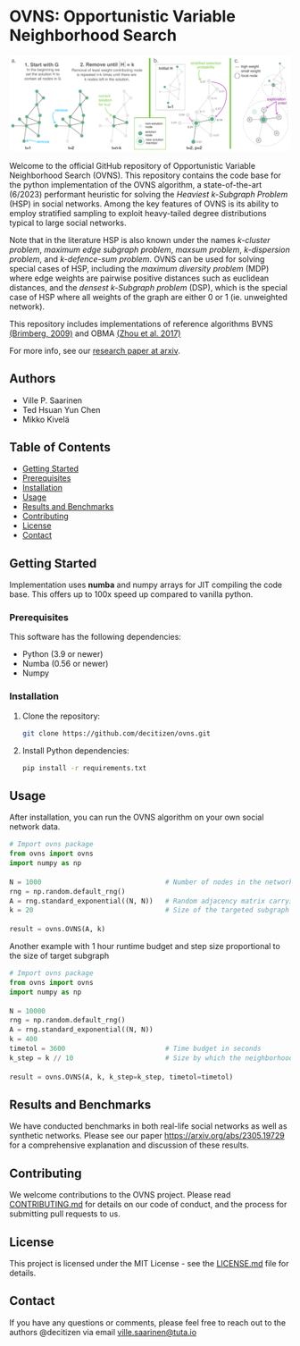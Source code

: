# OVNS: Opportunistic Variable Neighborhood Search

![](ovns_operating_principles.png)

Welcome to the official GitHub repository of Opportunistic Variable Neighborhood Search (OVNS).
This repository contains the code base for the python implementation of the OVNS algorithm, a state-of-the-art (6/2023) performant heuristic for solving the *Heaviest k-Subgraph Problem* (HSP) in social networks. Among the key features of OVNS is its ability to employ stratified sampling to exploit heavy-tailed degree distributions typical to large social networks.

Note that in the literature HSP is also known under the names *k-cluster problem*, *maximum edge subgraph problem*, *maxsum problem*, *k-dispersion problem*, and *k-defence-sum problem*. OVNS can be used for solving special cases of HSP, including the *maximum diversity problem* (MDP) where edge weights are pairwise positive distances such as euclidean distances, and the *densest k-Subgraph problem* (DSP), which is the special case of HSP where all weights of the graph are either 0 or 1 (ie. unweighted network). 

This repository includes implementations of reference algorithms BVNS [(Brimberg, 2009)](https://www.sciencedirect.com/science/article/pii/S0305054809000021) and OBMA [(Zhou et al. 2017)](https://ieeexplore.ieee.org/abstract/document/7864317/)

For more info, see our [research paper at arxiv](https://arxiv.org/abs/2305.19729).

## Authors
* Ville P. Saarinen
* Ted Hsuan Yun Chen 
* Mikko Kivelä

## Table of Contents
- [Getting Started](#getting-started)
- [Prerequisites](#prerequisites)
- [Installation](#installation)
- [Usage](#usage)
- [Results and Benchmarks](#results-and-benchmarks)
- [Contributing](#contributing)
- [License](#license)
- [Contact](#contact)

## Getting Started

Implementation uses **numba** and numpy arrays for JIT compiling the code base. This offers up to 100x speed up compared to vanilla python.

### Prerequisites

This software has the following dependencies:

- Python (3.9 or newer)
- Numba (0.56 or newer)
- Numpy

### Installation

1. Clone the repository:
    ```sh
    git clone https://github.com/decitizen/ovns.git
    ```

2. Install Python dependencies:
    ```sh
    pip install -r requirements.txt
    ```

## Usage

After installation, you can run the OVNS algorithm on your own social network data.

```python
# Import ovns package
from ovns import ovns
import numpy as np

N = 1000                               # Number of nodes in the network 
rng = np.random.default_rng()
A = rng.standard_exponential((N, N))   # Random adjacency matrix carrying the weight information
k = 20                                 # Size of the targeted subgraph

result = ovns.OVNS(A, k)

```

Another example with 1 hour runtime budget and step size proportional to the size of target subgraph

```python
# Import ovns package
from ovns import ovns
import numpy as np

N = 10000                                
rng = np.random.default_rng()
A = rng.standard_exponential((N, N))   
k = 400                                
timetol = 3600                         # Time budget in seconds
k_step = k // 10                       # Size by which the neighborhood change will be incremented

result = ovns.OVNS(A, k, k_step=k_step, timetol=timetol)

```

## Results and Benchmarks

We have conducted benchmarks in both real-life social networks as well as synthetic networks. Please see our paper https://arxiv.org/abs/2305.19729 for a comprehensive explanation and discussion of these results.

## Contributing

We welcome contributions to the OVNS project. Please read [CONTRIBUTING.md](CONTRIBUTING.md) for details on our code of conduct, and the process for submitting pull requests to us.

## License

This project is licensed under the MIT License - see the [LICENSE.md](LICENSE.md) file for details.

## Contact

If you have any questions or comments, please feel free to reach out to the authors @decitizen via email ville.saarinen@tuta.io

